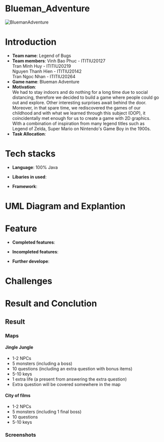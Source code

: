 # Blueman_Adventure
![BluemanAdventure](https://user-images.githubusercontent.com/88697918/170962965-ba8aa900-f737-48f9-b291-f8f050225b83.png)
# Introduction
- **Team name**: Legend of Bugs
- **Team members**: 
    Vinh Bao Phuc - ITITIU20127 
    <br>
    Tran Minh Huy - ITITIU20219
    <br>
    Nguyen Thanh Hien - ITITIU20142 
    <br> 
    Tran Ngoc Nhan - ITITIU20264 
- **Game name**: Blueman Adventure
- **Motivation**: <br>
We had to stay indoors and do nothing for a long time due to social distancing, therefore we decided to build a game where people could go out and explore. Other interesting surprises await behind the door. <br>
Moreover, in that spare time, we rediscovered the games of our childhood and with what we learned through this subject (OOP), it coincidentally met enough for us to create a game with 2D graphics. With a combination of inspiration from many legend titles such as Legend of Zelda, Super Mario on Nintendo's Game Boy in the 1900s.<br>
- **Task Allocation**:
# Tech stacks
- **Language**: 100% Java
- **Libaries in used**:

- **Framework**:
# UML Diagram and Explantion


# Feature
- **Completed features**:

- **Incompleted features**:

- **Further develope**:

# Challenges

# Result and Conclution
## Result 
### Maps 
#### Jingle Jungle
- 1-2 NPCs 
- 5 monsters (including a boss)
- 10 questions (including an extra question with bonus items)
- 5-10 keys
- 1 extra life (a present from answering the extra question)
- Extra question will be covered somewhere in the map

#### City of films

- 1-2 NPCs 
- 5 monsters (including 1 final boss)
- 10 questions 
- 5-10 keys

### Screenshots

